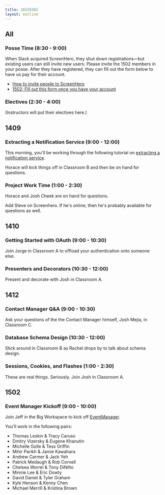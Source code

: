 ```yaml
---
title: 20150302
layout: outline
---
```


## All

### Posse Time (8:30 - 9:00)

When Slack acquired ScreenHero, they shut down registrations—but existing users can still invite new users. Please invite the 1502 members in your posse. After they have registered, they can fill out the form below to have us pay for their account.

* [How to invite people to ScreenHero](http://blog.screenhero.com/post/110852538851/already-a-screenhero-user-heres-how-to-invite)
* [1502: Fill out this form once you have your account](https://docs.google.com/a/casimircreative.com/forms/d/1wJUbwB0doGgeyp9rGDt14aHtNE8nGlRueoSe_qpVRr4/viewform)

### Electives (2:30 - 4:00)

(Instructors will put their electives here.)

## 1409

### Extracting a Notification Service (9:00 - 12:00)

This morning, you'll be working through the following tutorial on [extracting a notification service][not].

Horace will kick things off in Classroom B and then be on hand for questions.

[not]: http://tutorials.jumpstartlab.com/projects/monsterporium/extract_notification_service.html

### Project Work Time (1:00 - 2:30)

Horace and Josh Cheek are on hand for questions.

Add Steve on Screenhero. If he's online, then he's probably available for questions as well.

## 1410

### Getting Started with OAuth (9:00 - 10:30)

Join Jorge in Classroom A to offload your authentication onto someone else.

### Presenters and Decorators (10:30 - 12:00)

Present and decorate with Josh in Classroom A.

## 1412

### Contact Manager Q&A (9:00 - 10:30)

Ask your questions of the the Contact Manager himself, Josh Mejia, in Classroom C.

### Database Schema Design (10:30 - 12:00)

Stick around in Classroom B as Rachel drops by to talk about schema design.

### Sessions, Cookies, and Flashes (1:00 - 2:30)

These are real things. Seriously. Join Josh in Classroom A.

## 1502

### Event Manager Kickoff (9:00 - 10:00)

Join Jeff in the Big Workspace to kick off [EventManager](http://tutorials.jumpstartlab.com/projects/eventmanager.html).

You'll work in the following pairs:

* Thomas Leskin & Tracy Caruso
* Dmitry Vizersky & Eugene Khanutin
* Michelle Golle & Tess Griffin
* Mihir Parikh & Jamie Kawahara
* Andrew Carmer & Jack Yeh
* Patrick Medaugh & Rob Cornell
* Chelsea Worrel & Tony DiNitto
* Minnie Lee & Eric Dowty
* David Daniel & Tyler Graham
* Kyle Henson & Kenny Chen
* Michael Merrill & Kristina Brown